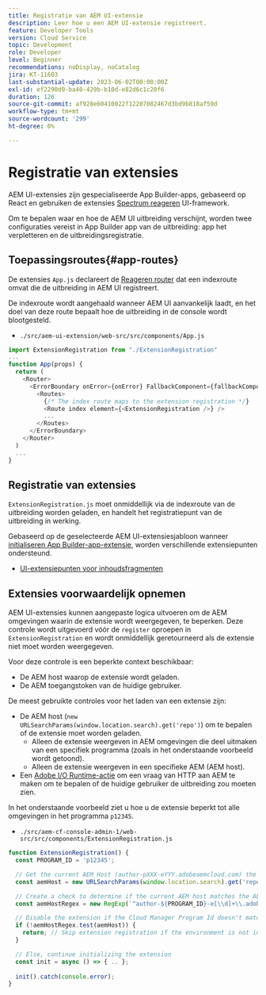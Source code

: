 ```yaml
---
title: Registratie van AEM UI-extensie
description: Leer hoe u een AEM UI-extensie registreert.
feature: Developer Tools
version: Cloud Service
topic: Development
role: Developer
level: Beginner
recommendations: noDisplay, noCatalog
jira: KT-11603
last-substantial-update: 2023-06-02T00:00:00Z
exl-id: ef2290d9-ba40-429b-b10d-e82d6c1c20f6
duration: 126
source-git-commit: af928e60410022f12207082467d3bd9b818af59d
workflow-type: tm+mt
source-wordcount: '299'
ht-degree: 0%

---
```


# Registratie van extensies

AEM UI-extensies zijn gespecialiseerde App Builder-apps, gebaseerd op React en gebruiken de extensies [Spectrum reageren](https://react-spectrum.adobe.com/react-spectrum/) UI-framework.

Om te bepalen waar en hoe de AEM UI uitbreiding verschijnt, worden twee configuraties vereist in App Builder app van de uitbreiding: app het verpletteren en de uitbreidingsregistratie.

## Toepassingsroutes{#app-routes}

De extensies `App.js` declareert de [Reageren router](https://reactrouter.com/en/main) dat een indexroute omvat die de uitbreiding in AEM UI registreert.

De indexroute wordt aangehaald wanneer AEM UI aanvankelijk laadt, en het doel van deze route bepaalt hoe de uitbreiding in de console wordt blootgesteld.

+ `./src/aem-ui-extension/web-src/src/components/App.js`

```javascript
import ExtensionRegistration from "./ExtensionRegistration"
...            
function App(props) {
  return (
    <Router>
      <ErrorBoundary onError={onError} FallbackComponent={fallbackComponent}>
        <Routes>
          {/* The index route maps to the extension registration */}
          <Route index element={<ExtensionRegistration />} />
          ...                                   
        </Routes>
      </ErrorBoundary>
    </Router>
  )
  ...
}
```

## Registratie van extensies

`ExtensionRegistration.js` moet onmiddellijk via de indexroute van de uitbreiding worden geladen, en handelt het registratiepunt van de uitbreiding in werking.

Gebaseerd op de geselecteerde AEM UI-extensiesjabloon wanneer [initialiseren App Builder-app-extensie](./app-initialization.md), worden verschillende extensiepunten ondersteund.

+ [UI-extensiepunten voor inhoudsfragmenten](./content-fragments/overview.md#extension-points)


## Extensies voorwaardelijk opnemen

AEM UI-extensies kunnen aangepaste logica uitvoeren om de AEM omgevingen waarin de extensie wordt weergegeven, te beperken. Deze controle wordt uitgevoerd vóór de `register` oproepen in `ExtensionRegistration` en wordt onmiddellijk geretourneerd als de extensie niet moet worden weergegeven.

Voor deze controle is een beperkte context beschikbaar:

+ De AEM host waarop de extensie wordt geladen.
+ De AEM toegangstoken van de huidige gebruiker.

De meest gebruikte controles voor het laden van een extensie zijn:

+ De AEM host (`new URLSearchParams(window.location.search).get('repo')`) om te bepalen of de extensie moet worden geladen.
   + Alleen de extensie weergeven in AEM omgevingen die deel uitmaken van een specifiek programma (zoals in het onderstaande voorbeeld wordt getoond).
   + Alleen de extensie weergeven in een specifieke AEM (AEM host).
+ Een [Adobe I/O Runtime-actie](./runtime-action.md) om een vraag van HTTP aan AEM te maken om te bepalen of de huidige gebruiker de uitbreiding zou moeten zien.

In het onderstaande voorbeeld ziet u hoe u de extensie beperkt tot alle omgevingen in het programma `p12345`.

+ `./src/aem-cf-console-admin-1/web-src/src/components/ExtensionRegistration.js`

```javascript
function ExtensionRegistration() {
  const PROGRAM_ID = 'p12345';

  // Get the current AEM Host (author-pXXX-eYYY.adobeaemcloud.com) the extension is loading on
  const aemHost = new URLSearchParams(window.location.search).get('repo');

  // Create a check to determine if the current AEM host matches the AEM program that uses this extension 
  const aemHostRegex = new RegExp(`^author-${PROGRAM_ID}-e[\\d]+\\.adobeaemcloud\\.com$`)

  // Disable the extension if the Cloud Manager Program Id doesn't match the regex.
  if (!aemHostRegex.test(aemHost)) {
    return; // Skip extension registration if the environment is not in program p12345.
  }

  // Else, continue initializing the extension
  const init = async () => { .. };
  
  init().catch(console.error);
}
```
